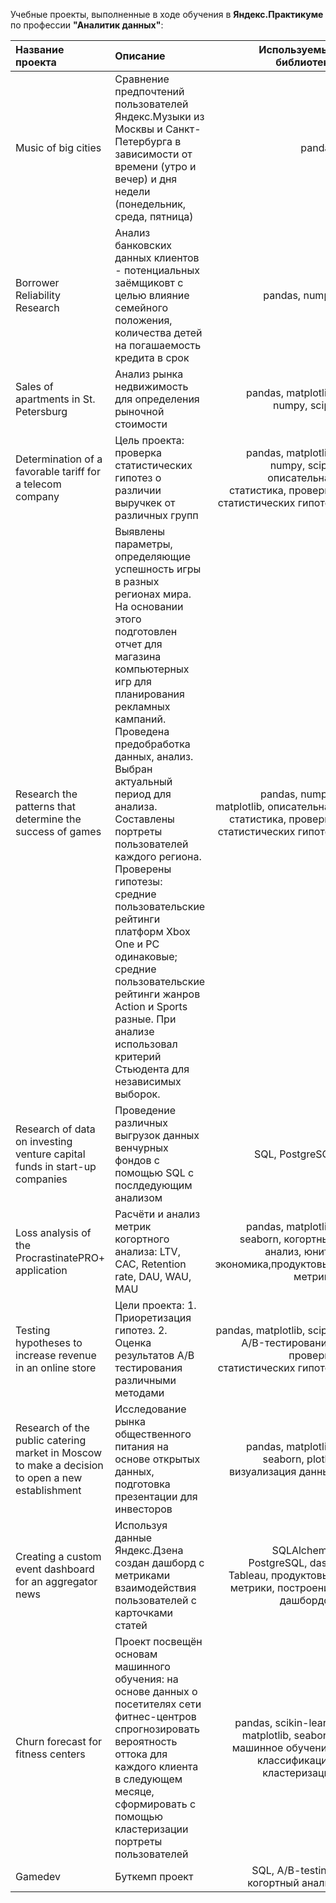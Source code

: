 Учебные проекты, выполненные в ходе обучения в **Яндекс.Практикуме** по профессии **"Аналитик данных"**:

| Название проекта  | Описание  | Используемые библиотеки |
|:------------- |:---------------| -------------:|
| Music of big cities     | Сравнение предпочтений пользователей Яндекс.Музыки из Москвы и Санкт-Петербурга в зависимости от времени (утро и вечер) и дня недели (понедельник, среда, пятница) |     pandas   |
| Borrower Reliability Research      | Aнализ банковских данных клиентов - потенциальных заёмщиковт с целью влияние семейного положения, количества детей на погашаемость кредита в срок       |         pandas, numpy   |
| Sales of apartments in St. Petersburg | Анализ рынка недвижимость для определения рыночной стоимости        |        pandas, matplotlib, numpy, scipy |
| Determination of a favorable tariff for a telecom company     | Цель проекта: проверка статистических гипотез о различии выручкек от различных групп |     pandas, matplotlib, numpy, scipy, описательная статистика, проверка статистических гипотез   |
| Research the patterns that determine the success of games      | Выявлены параметры, определяющие успешность игры в разных регионах мира. На основании этого подготовлен отчет для магазина компьютерных игр для планирования рекламных кампаний. Проведена предобработка данных, анализ. Выбран актуальный период для анализа. Составлены портреты пользователей каждого региона. Проверены гипотезы: средние пользовательские рейтинги платформ Xbox One и PC одинаковые; средние пользовательские рейтинги жанров Action и Sports разные. При анализе использовал критерий Стьюдента для независимых выборок.       |         pandas, numpy, matplotlib, описательная статистика, проверка статистических гипотез   |
| Research of data on investing venture capital funds in start-up companies | Проведение различных выгрузок данных венчурных фондов с помощью SQL с послдедующим анализом       |        SQL, PostgreSQL |
| Loss analysis of the ProcrastinatePRO+ application     | Расчёти и анализ метрик когортного анализа: LTV, CAC, Retention rate, DAU, WAU, MAU |     pandas, matplotlib, seaborn, когортный анализ, юнит-экономика,продуктовые метрики  |
| Testing hypotheses to increase revenue in an online store      | Цели проекта: 1. Приоретизация гипотез. 2. Оценка результатов А/В тестирования различными методами       |         pandas, matplotlib, scipy, A/B-тестирование, проверка статистических гипотез   |
| Research of the public catering market in Moscow to make a decision to open a new establishment | Исследование рынка общественного питания на основе открытых данных, подготовка презентации для инвесторов        |        pandas, matplotlib, seaborn, plotly, визуализация данных |
| Creating a custom event dashboard for an aggregator news     | Используя данные Яндекс.Дзена создан дашборд с метриками взаимодействия пользователей с карточками статей |     SQLAlchemy, PostgreSQL, dash, Tableau, продуктовые метрики, построение дашбордов   |
| Churn forecast for fitness centers      | Проект посвещён основам машинного обучения: на основе данных о посетителях сети фитнес-центров спрогнозировать вероятность оттока для каждого клиента в следующем месяце, сформировать с помощью кластеризации портреты пользователей       |         pandas, scikin-learn, matplotlib, seaborn, машинное обучение, классификация, кластеризация   |
| Gamedev | Буткемп проект        |        SQL, A/B-testing, когортный анализ |
